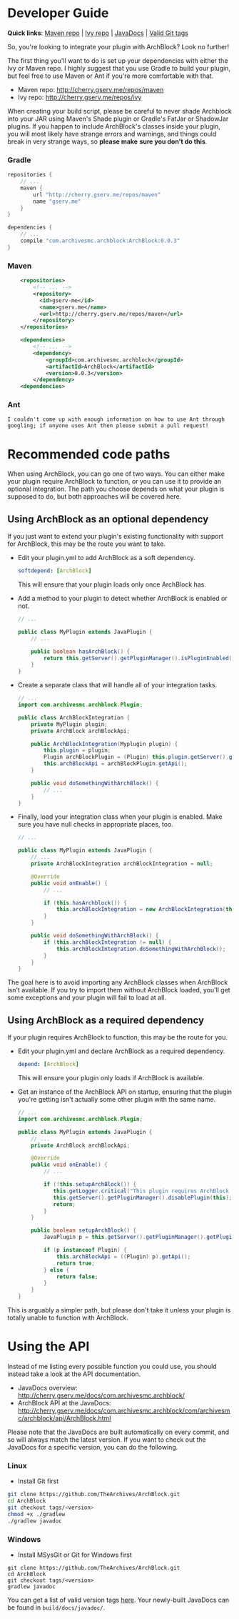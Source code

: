 Developer Guide
===============

**Quick links**: [Maven repo](http://cherry.gserv.me/repos/maven/) | [Ivy repo](http://cherry.gserv.me/repos/ivy/) | [JavaDocs](http://cherry.gserv.me/docs/com.archivesmc.archblock/) | [Valid Git tags](https://github.com/TheArchives/ArchBlock/tags)

So, you're looking to integrate your plugin with ArchBlock? Look no further!

The first thing you'll want to do is set up your dependencies with either the Ivy
or Maven repo. I highly suggest that you use Gradle to build your plugin, but feel
free to use Maven or Ant if you're more comfortable with that.

* Maven repo: http://cherry.gserv.me/repos/maven
* Ivy repo: http://cherry.gserv.me/repos/ivy

When creating your build script, please be careful to never shade Archblock into your
JAR using Maven's Shade plugin or Gradle's FatJar or ShadowJar plugins. If you happen
to include ArchBlock's classes inside your plugin, you will most likely have strange
errors and warnings, and things could break in very strange ways, so **please make**
**sure you don't do this**.

### Gradle

```groovy
repositories {
    // ...
    maven {
        url "http://cherry.gserv.me/repos/maven"
        name "gserv.me"
    }
}

dependencies {
    // ...
    compile "com.archivesmc.archblock:ArchBlock:0.0.3"
}
```

### Maven

```xml
    <repositories>
        <!-- ... -->
        <repository>
          <id>gserv-me</id>
          <name>gserv.me</name>
          <url>http://cherry.gserv.me/repos/maven</url>
        </repository>
    </repositories>

    <dependencies>
        <!-- ... -->
        <dependency>
            <groupId>com.archivesmc.archblock</groupId>
            <artifactId>ArchBlock</artifactId>
            <version>0.0.3</version>
        </dependency>
    <dependencies>
```

### Ant

```
I couldn't come up with enough information on how to use Ant through
googling; if anyone uses Ant then please submit a pull request!
```

Recommended code paths
======================

When using ArchBlock, you can go one of two ways. You can either make your
plugin require ArchBlock to function, or you can use it to provide an
optional integration. The path you choose depends on what your plugin is
supposed to do, but both approaches will be covered here.

Using ArchBlock as an optional dependency
-----------------------------------------

If you just want to extend your plugin's existing functionality with support
for ArchBlock, this may be the route you want to take.

* Edit your plugin.yml to add ArchBlock as a soft dependency.

  ```yaml
  softdepend: [ArchBlock]
  ```

  This will ensure that your plugin loads only once ArchBlock has.

* Add a method to your plugin to detect whether ArchBlock is enabled or not.

  ```java
  // ...

  public class MyPlugin extends JavaPlugin {
      // ...

      public boolean hasArchBlock() {
          return this.getServer().getPluginManager().isPluginEnabled("ArchBlock");
      }
  }
  ```

* Create a separate class that will handle all of your integration tasks.

  ```java
  // ...
  import com.archivesmc.archblock.Plugin;

  public class ArchBlockIntegration {
      private MyPlugin plugin;
      private ArchBlock archBlockApi;

      public ArchBlockIntegration(Myplugin plugin) {
          this.plugin = plugin;
          Plugin archBlockPlugin = (Plugin) this.plugin.getServer().getPluginManager().getPlugin("ArchBlock");
          this.archBlockApi = archBlockPlugin.getApi();
      }

      public void doSomethingWithArchBlock() {
          // ...
      }
  }
  ```

* Finally, load your integration class when your plugin is enabled. Make sure you
  have null checks in appropriate places, too.

  ```java
  // ...

  public class MyPlugin extends JavaPlugin {
      // ...
      private ArchBlockIntegration archBlockIntegration = null;

      @Override
      public void onEnable() {
          // ...

          if (this.hasArchblock()) {
              this.archBlockIntegration = new ArchBlockIntegration(this);
          }
      }

      public void doSomethingWithArchBlock() {
          if (this.archBlockIntegration != null) {
              this.archBlockIntegration.doSomethingWithArchBlock();
          }
      }
  }
  ```

The goal here is to avoid importing any ArchBlock classes when ArchBlock isn't available.
If you try to import them without ArchBlock loaded, you'll get some exceptions and your
plugin will fail to load at all.

Using ArchBlock as a required dependency
----------------------------------------

If your plugin requires ArchBlock to function, this may be the route for you.

* Edit your plugin.yml and declare ArchBlock as a required dependency.

  ```yaml
  depend: [ArchBlock]
  ```

  This will ensure your plugin only loads if ArchBlock is available.

* Get an instance of the ArchBlock API on startup, ensuring that the plugin you're
  getting isn't actually some other plugin with the same name.

  ```java
  // ...
  import com.archivesmc.archblock.Plugin;

  public class MyPlugin extends JavaPlugin {
      // ...
      private ArchBlock archBlockApi;

      @Override
      public void onEnable() {
          // ...

          if (!this.setupArchBlock()) {
             this.getLogger.critical("This plugin requires ArchBlock to function properly!");
             this.getServer().getPluginManager().disablePlugin(this);
             return;
          }
      }

      public boolean setupArchBlock() {
          JavaPlugin p = this.getServer().getPluginManager().getPlugin("ArchBlock");

          if (p instanceof Plugin) {
              this.archBlockApi = ((Plugin) p).getApi();
              return true;
          } else {
              return false;
          }
      }
  }
  ```

This is arguably a simpler path, but please don't take it unless your plugin is totally
unable to function with ArchBlock.

Using the API
=============

Instead of me listing every possible function you could use, you should instead take a look
at the API documentation.

* JavaDocs overview: http://cherry.gserv.me/docs/com.archivesmc.archblock/
* ArchBlock API at the JavaDocs: http://cherry.gserv.me/docs/com.archivesmc.archblock/com/archivesmc/archblock/api/ArchBlock.html

Please note that the JavaDocs are built automatically on every commit, and so will always match the latest version.
If you want to check out the JavaDocs for a specific version, you can do the following.

### Linux

* Install Git first

```sh
git clone https://github.com/TheArchives/ArchBlock.git
cd ArchBlock
git checkout tags/<version>
chmod +x ./gradlew
./gradlew javadoc
```

### Windows

* Install MSysGit or Git for Windows first

```batch
git clone https://github.com/TheArchives/ArchBlock.git
cd ArchBlock
git checkout tags/<version>
gradlew javadoc
```

You can get a list of valid version tags [here](https://github.com/TheArchives/ArchBlock/tags). Your newly-built
JavaDocs can be found in `build/docs/javadoc/`.
